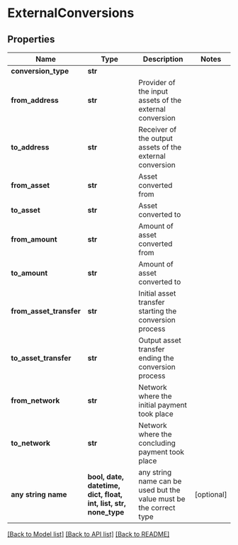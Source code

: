 # ExternalConversions


## Properties
Name | Type | Description | Notes
------------ | ------------- | ------------- | -------------
**conversion_type** | **str** |  | 
**from_address** | **str** | Provider of the input assets of the external conversion | 
**to_address** | **str** | Receiver of the output assets of the external conversion | 
**from_asset** | **str** | Asset converted from | 
**to_asset** | **str** | Asset converted to | 
**from_amount** | **str** | Amount of asset converted from | 
**to_amount** | **str** | Amount of asset converted to | 
**from_asset_transfer** | **str** | Initial asset transfer starting the conversion process | 
**to_asset_transfer** | **str** | Output asset transfer ending the conversion process | 
**from_network** | **str** | Network where the initial payment took place | 
**to_network** | **str** | Network where the concluding payment took place | 
**any string name** | **bool, date, datetime, dict, float, int, list, str, none_type** | any string name can be used but the value must be the correct type | [optional]

[[Back to Model list]](../README.md#documentation-for-models) [[Back to API list]](../README.md#documentation-for-api-endpoints) [[Back to README]](../README.md)


